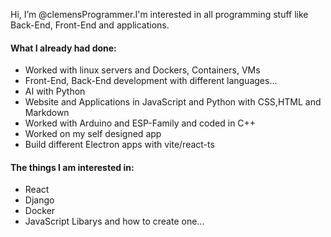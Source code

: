 Hi, I’m @clemensProgrammer.I'm interested in all programming stuff like Back-End, Front-End and applications.

#### What I already had done:
- Worked with linux servers and Dockers, Containers, VMs
- Front-End, Back-End development with different languages...
- AI with Python
- Website and Applications in JavaScript and Python with CSS,HTML and Markdown
- Worked with Arduino and ESP-Family and coded in C++
- Worked on my self designed app
- Build different Electron apps with vite/react-ts

#### The things I am interested in:
- React
- Django
- Docker
- JavaScript Libarys and how to create one...

<!---
clemensProgrammer/clemensProgrammer is a ✨ special ✨ repository because its `README.md` (this file) appears on your GitHub profile.
You can click the Preview link to take a look at your changes.
--->

